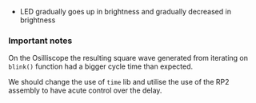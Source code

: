 
- LED gradually goes up in brightness and gradually decreased in brightness

### Important notes

On the Osilliscope the resulting square wave generated from iterating on `blink()` function had a bigger cycle time than expected.

We should change the use of `time` lib and utilise the use of the RP2 assembly to have acute control over the delay.
